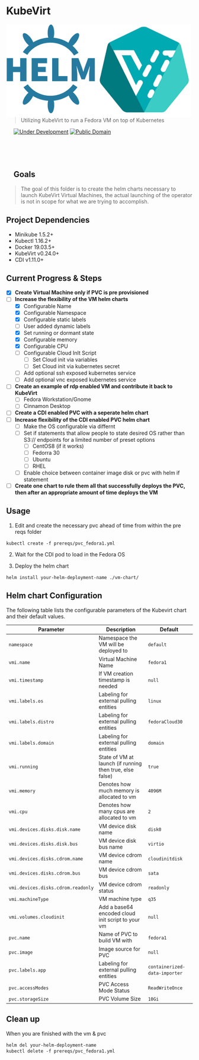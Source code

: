
# KubeVirt
<img src="../images/helm-kubevirt.png" align="left" width="500px" height="250px"/>
<img align="left" width="0" height="192px" hspace="10"/>
<br></br><br></br>

> Utilizing KubeVirt to run a Fedora VM on top of Kubernetes

[![Under Development](https://img.shields.io/badge/under-development-skyblue.svg)](https://github.com/cez-aug/github-project-boilerplate) [![Public Domain](https://img.shields.io/badge/public-domain-lightgrey.svg)](https://creativecommons.org/publicdomain/zero/1.0/)

<br><br><br>

## Goals
> The goal of this folder is to create the helm charts necessary to launch KubeVirt Virtual Machines, the actual launching of the operator is not in scope for what we are trying to accomplish.

## Project Dependencies
* Minikube 1.5.2+
* Kubectl 1.16.2+
* Docker 19.03.5+
* KubeVirt v0.24.0+
* CDI v1.11.0+

## Current Progress & Steps

- [x] **Create Virtual Machine only if PVC is pre provisioned**
- [ ] **Increase the flexibility of the VM helm charts**
  - [x] Configurable Name
  - [x] Configurable Namespace
  - [x] Configurable static labels
  - [ ] User added dynamic labels
  - [x] Set running or dormant state
  - [x] Configurable memory
  - [x] Configurable CPU
  - [ ] Configurable Cloud InIt Script
    - [ ] Set Cloud init via variables
    - [ ] Set Cloud init via kubernetes secret
  - [ ] Add optional ssh exposed kubernetes service
  - [ ] Add optional vnc exposed kubernetes service
- [ ] **Create an example of rdp enabled VM and contribute it back to KubeVirt**
  - [ ] Fedora Workstation/Gnome
  - [ ] Cinnamon Desktop
- [ ] **Create a CDI enabled PVC with a seperate helm chart**
- [ ] **Increase flexibility of the CDI enabled PVC helm chart**
  - [ ] Make the OS configurable via differnt 
  - [ ] Set if statements that allow people to state desired OS rather than S3:// endpoints for a limited number of preset options
    - [ ] CentOS8 (if it works)
    - [ ] Fedorra 30
    - [ ] Ubuntu
    - [ ] RHEL
  - [ ] Enable choice between container image disk or pvc with helm if statement
- [ ] **Create one chart to rule them all that successfully deploys the PVC, then after an appropriate amount of time deploys the VM**

## Usage
1) Edit and create the necessary pvc ahead of time from within the pre reqs folder

```
kubectl create -f prereqs/pvc_fedora1.yml
```
2) Wait for the CDI pod to load in the Fedora OS

3) Deploy the helm chart

```
helm install your-helm-deployment-name ./vm-chart/
```

## Helm chart Configuration

The following table lists the configurable parameters of the Kubevirt chart and their default values.

| Parameter                                | Description                                               | Default                         |
|------------------------------------------|-----------------------------------------------------------|---------------------------------|
| `namespace`                              | Namespace the VM will be deployed to                      | ```default```                   |
| `vmi.name`                               | Virtual Machine Name                                      | ```fedora1```                   |
| `vmi.timestamp`                          | If VM creation timestamp is needed                        | `null`                          |
| `vmi.labels.os`                          | Labeling for external pulling entities                    | `linux`                         |
| `vmi.labels.distro`                      | Labeling for external pulling entities                    | ```fedoraCloud30```             |
| `vmi.labels.domain`                      | Labeling for external pulling entities                    | ```domain```                    |
| `vmi.running`                            | State of VM at launch (if running then true, else false)  | `true`                          |
| `vmi.memory`                             | Denotes how much memory is allocated to vm                | `4096M`                         |
| `vmi.cpu`                                | Denotes how many cpus are allocated to vm                 | `2`                             |
| `vmi.devices.disks.disk.name`            | VM device disk name                                       | `disk0`                         |
| `vmi.devices.disks.disk.bus`             | VM device disk bus name                                   | `virtio`                        |
| `vmi.devices.disks.cdrom.name`           | VM device cdrom name                                      | `cloudinitdisk`                 |
| `vmi.devices.disks.cdrom.bus`            | VM device cdrom bus                                       | `sata`                          |
| `vmi.devices.disks.cdrom.readonly`       | VM device cdrom status                                    | `readonly`                      |
| `vmi.machineType`                        | VM machine type                                           | `q35`                           |
| `vmi.volumes.cloudinit`                  | Add a base64 encoded cloud init script to your vm         | `null`                          |
| `pvc.name`                               | Name of PVC to build VM with                              | `fedora1`                       |
| `pvc.image`                              | Image source for PVC                                      | `null`                          |
| `pvc.labels.app`                         | Labeling for external pulling entities                    | `containerized-data-importer`   |
| `pvc.accessModes`                        | PVC Access Mode Status                                    | `ReadWriteOnce`                 |
| `pvc.storageSize`                        | PVC Volume Size                                           | `10Gi`                          |


## Clean up
When you are finished with the vm & pvc
```
helm del your-helm-deployment-name
kubectl delete -f prereqs/pvc_fedora1.yml
```

